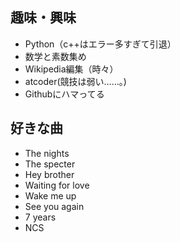 ## 趣味・興味
- Python（c++はエラー多すぎて引退）
- 数学と素数集め 
- Wikipedia編集（時々）
- atcoder(競技は弱い……。)
- Githubにハマってる


## 好きな曲
- The nights
- The specter
- Hey brother
- Waiting for love
- Wake me up
- See you again
- 7 years
- NCS

